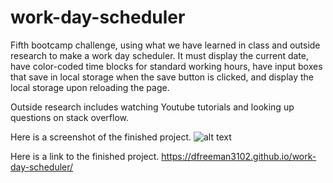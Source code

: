 # work-day-scheduler
Fifth bootcamp challenge, using what we have learned in class 
and outside research to make a work day scheduler. It must 
display the current date, have color-coded time blocks for standard working hours, 
have input boxes that save in local storage when the save button is clicked,
and display the local storage upon reloading the page.

Outside research includes watching Youtube tutorials and looking up questions on stack overflow.

Here is a screenshot of the finished project.
![alt text](Work-day-scheduler.png)

Here is a link to the finished project.
https://dfreeman3102.github.io/work-day-scheduler/
